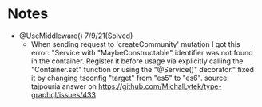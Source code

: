 # Notes
- @UseMiddleware() 7/9/21(Solved)
	- When sending request to 'createCommunity' mutation I got this error:
		"Service with \"MaybeConstructable<isAuthenticated>\" identifier
		 was not found in the container. Register it before usage via
		 explicitly calling the \"Container.set\" function or using the \"@Service()\" decorator."
		 fixed it by changing tsconfig "target" from "es5" to "es6".
		 source: tajpouria answer on https://github.com/MichalLytek/type-graphql/issues/433

